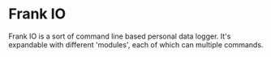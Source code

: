 Frank IO
=======
Frank IO is a sort of command line based personal data logger.  It's expandable with different 'modules', each of which can multiple commands.
